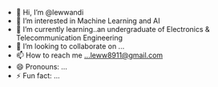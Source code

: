 - 👋 Hi, I’m @lewwandi
- 👀 I’m interested in Machine Learning and AI
- 🌱 I’m currently learning..an undergraduate of Electronics & Telecommunication Engineering
- 💞️ I’m looking to collaborate on ...
- 📫 How to reach me ...leww8911@gmail.com
- 😄 Pronouns: ...
- ⚡ Fun fact: ...

<!---
lewwandi/lewwandi is a ✨ special ✨ repository because its `README.md` (this file) appears on your GitHub profile.
You can click the Preview link to take a look at your changes.
--->
